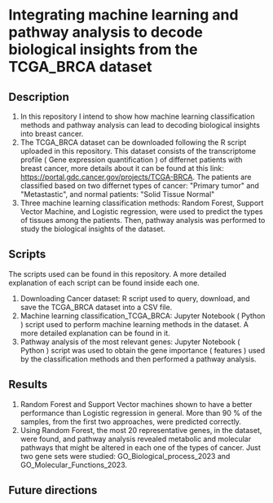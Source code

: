 # Integrating machine learning and pathway analysis to decode biological insights from the TCGA_BRCA dataset
## Description
1. In this repository I intend to show how machine learning classification methods and pathway analysis can lead to decoding biological insights into breast cancer.
2. The TCGA_BRCA dataset can be downloaded following the R script uploaded in this repository. This dataset consists of the transcriptome profile ( Gene expression quantification ) of differnet patients with breast cancer, more details about it can be found at this link: https://portal.gdc.cancer.gov/projects/TCGA-BRCA. The patients are classified based on two differnet types of cancer: "Primary tumor"  and "Metastastic", and normal patients: "Solid Tissue Normal"
4. Three machine learning classification methods: Random Forest, Support Vector Machine, and Logistic regression, were used to predict the types of tissues among the patients. Then, pathway analysis was performed to study the biological insights of the dataset.

## Scripts
The scripts used can be found in this repository. A more detailed explanation of each script can be found inside each one.
1. Downloading Cancer dataset: R script used to query, download, and save the TCGA_BRCA dataset into a CSV file.
2. Machine learning classification_TCGA_BRCA: Jupyter Notebook ( Python ) script used to perform machine learning methods in the dataset. A more detailed explanation can be found in it.
3. Pathway analysis of the most relevant genes: Jupyter Notebook ( Python ) script was used to obtain the gene importance ( features ) used by the classification methods and then performed a pathway analysis.

## Results
1. Random Forest and Support Vector machines shown to have a better performance than Logistic regression in general. More than 90 % of the samples, from the first two approaches, were predicted correctly.
2. Using Random Forest, the most 20 representative genes, in the dataset,  were found, and pathway analysis revealed metabolic and molecular pathways that might be altered in each one of the types of cancer. Just two gene sets were studied: GO_Biological_process_2023 and GO_Molecular_Functions_2023.

## Future directions

